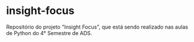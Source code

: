 # insight-focus
Repositório do projeto "Insight Focus", que está sendo realizado nas aulas de Python do 4° Semestre de ADS.

